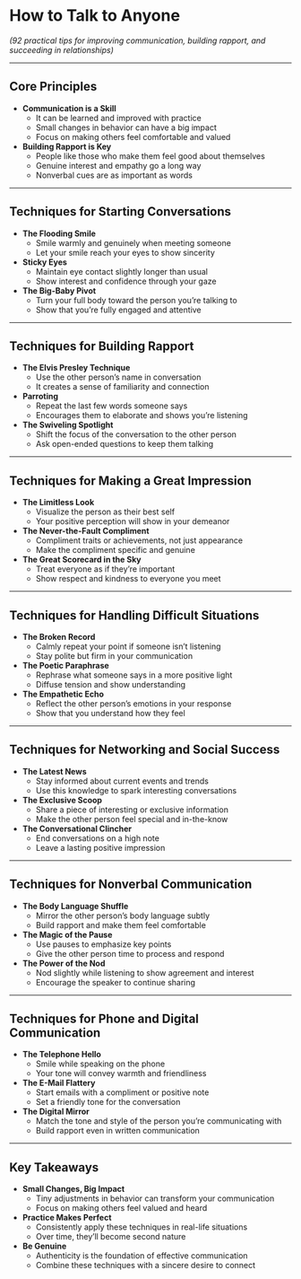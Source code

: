 # How to Talk to Anyone

*(92 practical tips for improving communication, building rapport, and succeeding in relationships)*

---

## Core Principles

- **Communication is a Skill**
  - It can be learned and improved with practice
  - Small changes in behavior can have a big impact
  - Focus on making others feel comfortable and valued
- **Building Rapport is Key**
  - People like those who make them feel good about themselves
  - Genuine interest and empathy go a long way
  - Nonverbal cues are as important as words

---

## Techniques for Starting Conversations

- **The Flooding Smile**
  - Smile warmly and genuinely when meeting someone
  - Let your smile reach your eyes to show sincerity
- **Sticky Eyes**
  - Maintain eye contact slightly longer than usual
  - Show interest and confidence through your gaze
- **The Big-Baby Pivot**
  - Turn your full body toward the person you’re talking to
  - Show that you’re fully engaged and attentive

---

## Techniques for Building Rapport

- **The Elvis Presley Technique**
  - Use the other person’s name in conversation
  - It creates a sense of familiarity and connection
- **Parroting**
  - Repeat the last few words someone says
  - Encourages them to elaborate and shows you’re listening
- **The Swiveling Spotlight**
  - Shift the focus of the conversation to the other person
  - Ask open-ended questions to keep them talking

---

## Techniques for Making a Great Impression

- **The Limitless Look**
  - Visualize the person as their best self
  - Your positive perception will show in your demeanor
- **The Never-the-Fault Compliment**
  - Compliment traits or achievements, not just appearance
  - Make the compliment specific and genuine
- **The Great Scorecard in the Sky**
  - Treat everyone as if they’re important
  - Show respect and kindness to everyone you meet

---

## Techniques for Handling Difficult Situations

- **The Broken Record**
  - Calmly repeat your point if someone isn’t listening
  - Stay polite but firm in your communication
- **The Poetic Paraphrase**
  - Rephrase what someone says in a more positive light
  - Diffuse tension and show understanding
- **The Empathetic Echo**
  - Reflect the other person’s emotions in your response
  - Show that you understand how they feel

---

## Techniques for Networking and Social Success

- **The Latest News**
  - Stay informed about current events and trends
  - Use this knowledge to spark interesting conversations
- **The Exclusive Scoop**
  - Share a piece of interesting or exclusive information
  - Make the other person feel special and in-the-know
- **The Conversational Clincher**
  - End conversations on a high note
  - Leave a lasting positive impression

---

## Techniques for Nonverbal Communication

- **The Body Language Shuffle**
  - Mirror the other person’s body language subtly
  - Build rapport and make them feel comfortable
- **The Magic of the Pause**
  - Use pauses to emphasize key points
  - Give the other person time to process and respond
- **The Power of the Nod**
  - Nod slightly while listening to show agreement and interest
  - Encourage the speaker to continue sharing

---

## Techniques for Phone and Digital Communication

- **The Telephone Hello**
  - Smile while speaking on the phone
  - Your tone will convey warmth and friendliness
- **The E-Mail Flattery**
  - Start emails with a compliment or positive note
  - Set a friendly tone for the conversation
- **The Digital Mirror**
  - Match the tone and style of the person you’re communicating with
  - Build rapport even in written communication

---

## Key Takeaways

- **Small Changes, Big Impact**
  - Tiny adjustments in behavior can transform your communication
  - Focus on making others feel valued and heard
- **Practice Makes Perfect**
  - Consistently apply these techniques in real-life situations
  - Over time, they’ll become second nature
- **Be Genuine**
  - Authenticity is the foundation of effective communication
  - Combine these techniques with a sincere desire to connect
